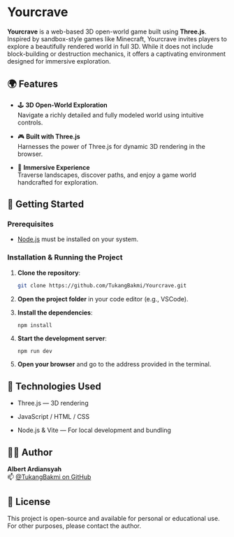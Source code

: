 # Yourcrave

**Yourcrave** is a web-based 3D open-world game built using **Three.js**. Inspired by sandbox-style games like Minecraft, Yourcrave invites players to explore a beautifully rendered world in full 3D. While it does not include block-building or destruction mechanics, it offers a captivating environment designed for immersive exploration.

## 🌍 Features

- 🕹️ **3D Open-World Exploration**  
  Navigate a richly detailed and fully modeled world using intuitive controls.

- 🎮 **Built with Three.js**  
  Harnesses the power of Three.js for dynamic 3D rendering in the browser.

- 🧭 **Immersive Experience**  
  Traverse landscapes, discover paths, and enjoy a game world handcrafted for exploration.

## 🚀 Getting Started

### Prerequisites

- [Node.js](https://nodejs.org/) must be installed on your system.

### Installation & Running the Project

1. **Clone the repository**:
   ```bash
   git clone https://github.com/TukangBakmi/Yourcrave.git
   ```

2. **Open the project folder** in your code editor (e.g., VSCode).

3. **Install the dependencies**:
   ```bash
   npm install
   ```

4. **Start the development server**:
   ```
   npm run dev
   ```
  
5. **Open your browser** and go to the address provided in the terminal.

## 🧰 Technologies Used
- Three.js — 3D rendering

- JavaScript / HTML / CSS

- Node.js & Vite — For local development and bundling

## 🙋‍♂️ Author

**Albert Ardiansyah**  
📫 [@TukangBakmi on GitHub](https://github.com/TukangBakmi)

## 📃 License

This project is open-source and available for personal or educational use. For other purposes, please contact the author.
